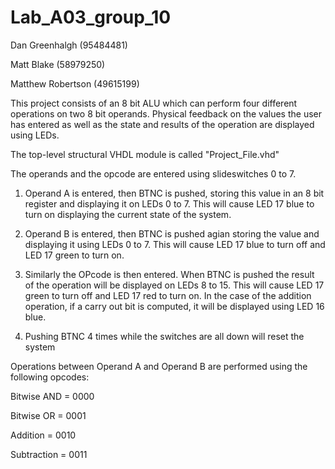 # Lab_A03_group_10
Dan Greenhalgh (95484481)

Matt Blake (58979250)

Matthew Robertson (49615199)

This project consists of an 8 bit ALU which can perform four
different operations on two 8 bit operands. Physical feedback on the 
values the user has entered as well as the state and results of the operation
are displayed using LEDs.

The top-level structural VHDL module is called "Project_File.vhd"

The operands and the opcode are entered using slideswitches 0 to 7.

1) Operand A is entered, then BTNC is pushed, storing this value in an 8
bit register and displaying it on LEDs 0 to 7. This will cause LED 17 blue to
turn on displaying the current state of the system.

2) Operand B is entered, then BTNC is pushed agian storing the value and
displaying it using LEDs 0 to 7. This will cause LED 17 blue to turn off
and LED 17 green to turn on.

3) Similarly the OPcode is then entered. When BTNC is pushed the result of the
operation will be displayed on LEDs 8 to 15. This will cause LED 17 green to turn
off and LED 17 red to turn on. In the case of the addition
operation, if a carry out bit is computed, it will be displayed using LED 16
blue.

4) Pushing BTNC 4 times while the switches are all down will reset the system

Operations between Operand A and Operand B are performed using the following
opcodes:

Bitwise AND = 0000

Bitwise OR = 0001

Addition = 0010

Subtraction = 0011